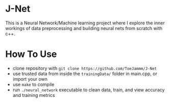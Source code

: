 # J-Net
This is a Neural Network/Machine learning project where I explore the inner workings of data preprocessing and building neural nets from scratch with c++.

# How To Use
*  clone repository with ``git clone https://github.com/ToeJammm/J-Net``
*  use trusted data from inside the ``trainingData/`` folder in main.cpp, or import your own
*  use ``make`` to compile
*  run ``./neural_network`` executable to clean data, train, and view accuracy and training metrics

